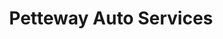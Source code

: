 ---
title: "Petteway Auto Services"
url: /greenville/petteway-auto-services/
shop: Autowerkstatt
---
